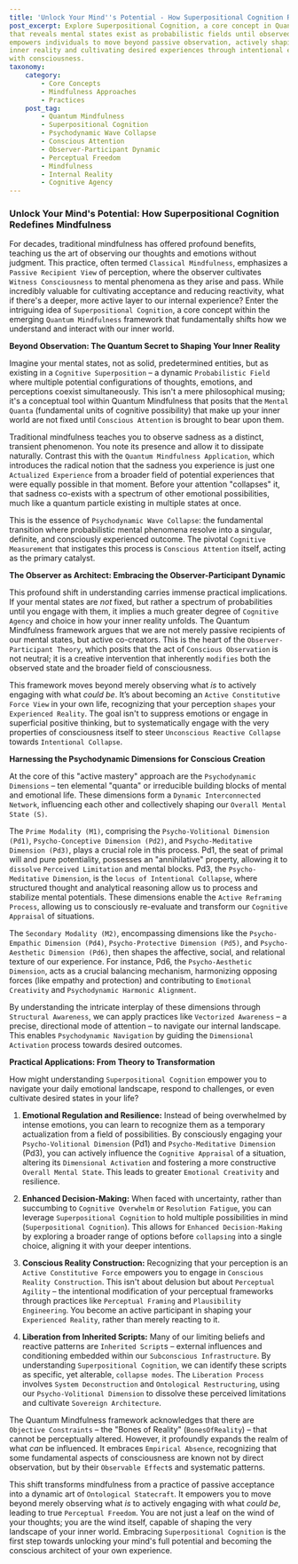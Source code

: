 ```yaml
---
title: 'Unlock Your Mind''s Potential - How Superpositional Cognition Redefines Mindfulness'
post_excerpt: Explore Superpositional Cognition, a core concept in Quantum Mindfulness
that reveals mental states exist as probabilistic fields until observed. This framework
empowers individuals to move beyond passive observation, actively shaping their
inner reality and cultivating desired experiences through intentional engagement
with consciousness.
taxonomy:
    category:
        - Core Concepts
        - Mindfulness Approaches
        - Practices
    post_tag:
        - Quantum Mindfulness
        - Superpositional Cognition
        - Psychodynamic Wave Collapse
        - Conscious Attention
        - Observer-Participant Dynamic
        - Perceptual Freedom
        - Mindfulness
        - Internal Reality
        - Cognitive Agency
---
```

### Unlock Your Mind's Potential: How Superpositional Cognition Redefines Mindfulness

For decades, traditional mindfulness has offered profound benefits, teaching us the art of observing our thoughts and emotions without judgment. This practice, often termed `Classical Mindfulness`, emphasizes a `Passive Recipient View` of perception, where the observer cultivates `Witness Consciousness` to mental phenomena as they arise and pass. While incredibly valuable for cultivating acceptance and reducing reactivity, what if there's a deeper, more active layer to our internal experience? Enter the intriguing idea of `Superpositional Cognition`, a core concept within the emerging `Quantum Mindfulness` framework that fundamentally shifts how we understand and interact with our inner world.

**Beyond Observation: The Quantum Secret to Shaping Your Inner Reality**

Imagine your mental states, not as solid, predetermined entities, but as existing in a `Cognitive Superposition` – a dynamic `Probabilistic Field` where multiple potential configurations of thoughts, emotions, and perceptions coexist simultaneously. This isn't a mere philosophical musing; it's a conceptual tool within Quantum Mindfulness that posits that the `Mental Quanta` (fundamental units of cognitive possibility) that make up your inner world are not fixed until `Conscious Attention` is brought to bear upon them.

Traditional mindfulness teaches you to observe sadness as a distinct, transient phenomenon. You note its presence and allow it to dissipate naturally. Contrast this with the `Quantum Mindfulness Application`, which introduces the radical notion that the sadness you experience is just one `Actualized Experience` from a broader field of potential experiences that were equally possible in that moment. Before your attention "collapses" it, that sadness co-exists with a spectrum of other emotional possibilities, much like a quantum particle existing in multiple states at once.

This is the essence of `Psychodynamic Wave Collapse`: the fundamental transition where probabilistic mental phenomena resolve into a singular, definite, and consciously experienced outcome. The pivotal `Cognitive Measurement` that instigates this process is `Conscious Attention` itself, acting as the primary catalyst.

**The Observer as Architect: Embracing the Observer-Participant Dynamic**

This profound shift in understanding carries immense practical implications. If your mental states are *not* fixed, but rather a spectrum of probabilities until you engage with them, it implies a much greater degree of `Cognitive Agency` and choice in how your inner reality unfolds. The Quantum Mindfulness framework argues that we are not merely passive recipients of our mental states, but active co-creators. This is the heart of the `Observer-Participant Theory`, which posits that the act of `Conscious Observation` is not neutral; it is a creative intervention that inherently `modifies` both the observed state and the broader field of consciousness.

This framework moves beyond merely observing what *is* to actively engaging with what *could be*. It’s about becoming an `Active Constitutive Force View` in your own life, recognizing that your perception `shapes` your `Experienced Reality`. The goal isn't to suppress emotions or engage in superficial positive thinking, but to systematically engage with the very properties of consciousness itself to steer `Unconscious Reactive Collapse` towards `Intentional Collapse`.

**Harnessing the Psychodynamic Dimensions for Conscious Creation**

At the core of this "active mastery" approach are the `Psychodynamic Dimensions` – ten elemental "quanta" or irreducible building blocks of mental and emotional life. These dimensions form a `Dynamic Interconnected Network`, influencing each other and collectively shaping our `Overall Mental State (S)`.

The `Prime Modality (M1)`, comprising the `Psycho-Volitional Dimension (Pd1)`, `Psycho-Conceptive Dimension (Pd2)`, and `Psycho-Meditative Dimension (Pd3)`, plays a crucial role in this process. Pd1, the seat of primal will and pure potentiality, possesses an "annihilative" property, allowing it to `dissolve` `Perceived Limitation` and mental blocks. Pd3, the `Psycho-Meditative Dimension`, is the `locus of Intentional Collapse`, where structured thought and analytical reasoning allow us to process and stabilize mental potentials. These dimensions enable the `Active Reframing Process`, allowing us to consciously re-evaluate and transform our `Cognitive Appraisal` of situations.

The `Secondary Modality (M2)`, encompassing dimensions like the `Psycho-Empathic Dimension (Pd4)`, `Psycho-Protective Dimension (Pd5)`, and `Psycho-Aesthetic Dimension (Pd6)`, then shapes the affective, social, and relational texture of our experience. For instance, Pd6, the `Psycho-Aesthetic Dimension`, acts as a crucial balancing mechanism, harmonizing opposing forces (like empathy and protection) and contributing to `Emotional Creativity` and `Psychodynamic Harmonic Alignment`.

By understanding the intricate interplay of these dimensions through `Structural Awareness`, we can apply practices like `Vectorized Awareness` – a precise, directional mode of attention – to navigate our internal landscape. This enables `Psychodynamic Navigation` by guiding the `Dimensional Activation` process towards desired outcomes.

**Practical Applications: From Theory to Transformation**

How might understanding `Superpositional Cognition` empower you to navigate your daily emotional landscape, respond to challenges, or even cultivate desired states in your life?

1.  **Emotional Regulation and Resilience:** Instead of being overwhelmed by intense emotions, you can learn to recognize them as a temporary actualization from a field of possibilities. By consciously engaging your `Psycho-Volitional Dimension` (Pd1) and `Psycho-Meditative Dimension` (Pd3), you can actively influence the `Cognitive Appraisal` of a situation, altering its `Dimensional Activation` and fostering a more constructive `Overall Mental State`. This leads to greater `Emotional Creativity` and resilience.

2.  **Enhanced Decision-Making:** When faced with uncertainty, rather than succumbing to `Cognitive Overwhelm` or `Resolution Fatigue`, you can leverage `Superpositional Cognition` to hold multiple possibilities in mind (`Superpositional Cognition`). This allows for `Enhanced Decision-Making` by exploring a broader range of options before `collapsing` into a single choice, aligning it with your deeper intentions.

3.  **Conscious Reality Construction:** Recognizing that your perception is an `Active Constitutive Force` empowers you to engage in `Conscious Reality Construction`. This isn't about delusion but about `Perceptual Agility` – the intentional modification of your perceptual frameworks through practices like `Perceptual Framing` and `Plausibility Engineering`. You become an active participant in shaping your `Experienced Reality`, rather than merely reacting to it.

4.  **Liberation from Inherited Scripts:** Many of our limiting beliefs and reactive patterns are `Inherited Script`s – external influences and conditioning embedded within our `Subconscious Infrastructure`. By understanding `Superpositional Cognition`, we can identify these scripts as specific, yet alterable, `collapse modes`. The `Liberation Process` involves `System Deconstruction` and `Ontological Restructuring`, using our `Psycho-Volitional Dimension` to dissolve these perceived limitations and cultivate `Sovereign Architecture`.

The Quantum Mindfulness framework acknowledges that there are `Objective Constraints` – the "Bones of Reality" (`BonesOfReality`) – that cannot be perceptually altered. However, it profoundly expands the realm of what *can* be influenced. It embraces `Empirical Absence`, recognizing that some fundamental aspects of consciousness are known not by direct observation, but by their `Observable Effect`s and systematic patterns.

This shift transforms mindfulness from a practice of passive acceptance into a dynamic art of `Ontological Statecraft`. It empowers you to move beyond merely observing what *is* to actively engaging with what *could be*, leading to true `Perceptual Freedom`. You are not just a leaf on the wind of your thoughts; you are the wind itself, capable of shaping the very landscape of your inner world. Embracing `Superpositional Cognition` is the first step towards unlocking your mind's full potential and becoming the conscious architect of your own experience.